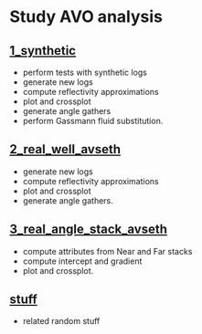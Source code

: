 # Study AVO analysis

## [1_synthetic](https://github.com/ffigura/avo/tree/master/1_synthetic)

  - perform tests with synthetic logs 
  - generate new logs 
  - compute reflectivity approximations 
  - plot and crossplot 
  - generate angle gathers
  - perform Gassmann fluid substitution.
  
## [2_real_well_avseth](https://github.com/ffigura/avo/tree/master/2_real_well_avseth)

  - generate new logs 
  - compute reflectivity approximations 
  - plot and crossplot 
  - generate angle gathers.  
  
## [3_real_angle_stack_avseth](https://github.com/ffigura/avo/tree/master/3_real_angle_stack_avseth)

  - compute attributes from Near and Far stacks
  - compute intercept and gradient 
  - plot and crossplot.    

## [stuff](https://github.com/ffigura/avo/tree/master/stuff)

  - related random stuff
